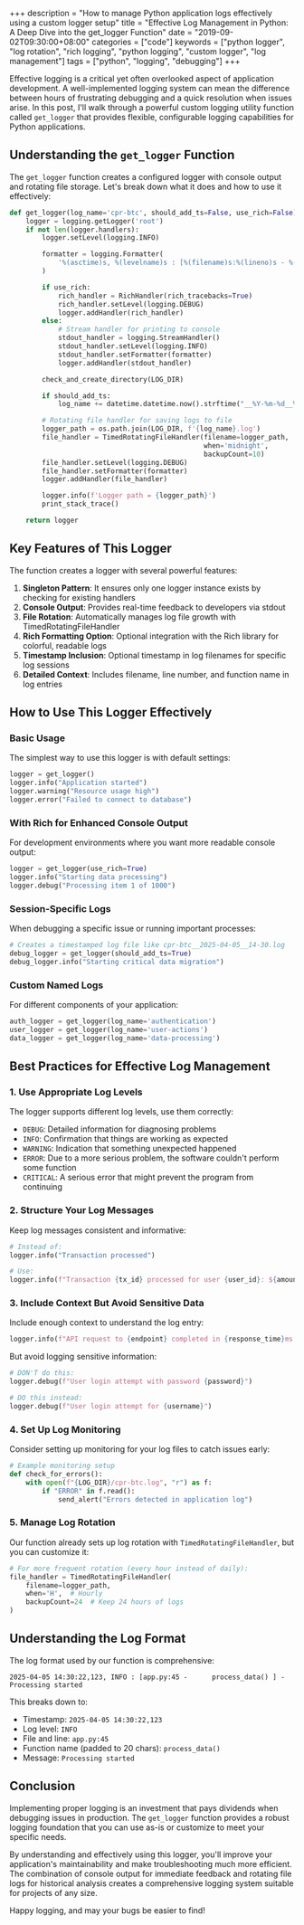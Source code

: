 +++
description = "How to manage Python application logs effectively using a custom logger setup"
title = "Effective Log Management in Python: A Deep Dive into the get_logger Function"
date = "2019-09-02T09:30:00+08:00"
categories = ["code"]
keywords = ["python logger", "log rotation", "rich logging", "python logging", "custom logger", "log management"]
tags = ["python", "logging", "debugging"]
+++

Effective logging is a critical yet often overlooked aspect of application development. A well-implemented logging system can mean the difference between hours of frustrating debugging and a quick resolution when issues arise. In this post, I'll walk through a powerful custom logging utility function called `get_logger` that provides flexible, configurable logging capabilities for Python applications.

## Understanding the `get_logger` Function

The `get_logger` function creates a configured logger with console output and rotating file storage. Let's break down what it does and how to use it effectively:

```python
def get_logger(log_name='cpr-btc', should_add_ts=False, use_rich=False):
    logger = logging.getLogger('root')
    if not len(logger.handlers):
        logger.setLevel(logging.INFO)

        formatter = logging.Formatter(
            '%(asctime)s, %(levelname)s : [%(filename)s:%(lineno)s - %(funcName)20s() ] - %(message)s'
        )

        if use_rich:
            rich_handler = RichHandler(rich_tracebacks=True)
            rich_handler.setLevel(logging.DEBUG)
            logger.addHandler(rich_handler)
        else:
            # Stream handler for printing to console
            stdout_handler = logging.StreamHandler()
            stdout_handler.setLevel(logging.INFO)
            stdout_handler.setFormatter(formatter)
            logger.addHandler(stdout_handler)

        check_and_create_directory(LOG_DIR)

        if should_add_ts:
            log_name += datetime.datetime.now().strftime("__%Y-%m-%d__%H-%M")

        # Rotating file handler for saving logs to file
        logger_path = os.path.join(LOG_DIR, f'{log_name}.log')
        file_handler = TimedRotatingFileHandler(filename=logger_path,
                                                when='midnight',
                                                backupCount=10)
        file_handler.setLevel(logging.DEBUG)
        file_handler.setFormatter(formatter)
        logger.addHandler(file_handler)

        logger.info(f'Logger path = {logger_path}')
        print_stack_trace()

    return logger
```

## Key Features of This Logger

The function creates a logger with several powerful features:

1. **Singleton Pattern**: It ensures only one logger instance exists by checking for existing handlers
2. **Console Output**: Provides real-time feedback to developers via stdout
3. **File Rotation**: Automatically manages log file growth with TimedRotatingFileHandler
4. **Rich Formatting Option**: Optional integration with the Rich library for colorful, readable logs
5. **Timestamp Inclusion**: Optional timestamp in log filenames for specific log sessions
6. **Detailed Context**: Includes filename, line number, and function name in log entries

## How to Use This Logger Effectively

### Basic Usage

The simplest way to use this logger is with default settings:

```python
logger = get_logger()
logger.info("Application started")
logger.warning("Resource usage high")
logger.error("Failed to connect to database")
```

### With Rich for Enhanced Console Output

For development environments where you want more readable console output:

```python
logger = get_logger(use_rich=True)
logger.info("Starting data processing")
logger.debug("Processing item 1 of 1000")
```

### Session-Specific Logs

When debugging a specific issue or running important processes:

```python
# Creates a timestamped log file like cpr-btc__2025-04-05__14-30.log
debug_logger = get_logger(should_add_ts=True)
debug_logger.info("Starting critical data migration")
```

### Custom Named Logs

For different components of your application:

```python
auth_logger = get_logger(log_name='authentication')
user_logger = get_logger(log_name='user-actions')
data_logger = get_logger(log_name='data-processing')
```

## Best Practices for Effective Log Management

### 1. Use Appropriate Log Levels

The logger supports different log levels, use them correctly:
- `DEBUG`: Detailed information for diagnosing problems
- `INFO`: Confirmation that things are working as expected
- `WARNING`: Indication that something unexpected happened
- `ERROR`: Due to a more serious problem, the software couldn't perform some function
- `CRITICAL`: A serious error that might prevent the program from continuing

### 2. Structure Your Log Messages

Keep log messages consistent and informative:

```python
# Instead of:
logger.info("Transaction processed")

# Use:
logger.info(f"Transaction {tx_id} processed for user {user_id}: ${amount}")
```

### 3. Include Context But Avoid Sensitive Data

Include enough context to understand the log entry:

```python
logger.info(f"API request to {endpoint} completed in {response_time}ms with status {status_code}")
```

But avoid logging sensitive information:

```python
# DON'T do this:
logger.debug(f"User login attempt with password {password}")

# DO this instead:
logger.debug(f"User login attempt for {username}")
```

### 4. Set Up Log Monitoring

Consider setting up monitoring for your log files to catch issues early:

```python
# Example monitoring setup
def check_for_errors():
    with open(f"{LOG_DIR}/cpr-btc.log", "r") as f:
        if "ERROR" in f.read():
            send_alert("Errors detected in application log")
```

### 5. Manage Log Rotation

Our function already sets up log rotation with `TimedRotatingFileHandler`, but you can customize it:

```python
# For more frequent rotation (every hour instead of daily):
file_handler = TimedRotatingFileHandler(
    filename=logger_path,
    when='H',  # Hourly
    backupCount=24  # Keep 24 hours of logs
)
```

## Understanding the Log Format

The log format used by our function is comprehensive:

```
2025-04-05 14:30:22,123, INFO : [app.py:45 -      process_data() ] - Processing started
```

This breaks down to:
- Timestamp: `2025-04-05 14:30:22,123`
- Log level: `INFO`
- File and line: `app.py:45`
- Function name (padded to 20 chars): `process_data()`
- Message: `Processing started`

## Conclusion

Implementing proper logging is an investment that pays dividends when debugging issues in production. The `get_logger` function provides a robust logging foundation that you can use as-is or customize to meet your specific needs.

By understanding and effectively using this logger, you'll improve your application's maintainability and make troubleshooting much more efficient. The combination of console output for immediate feedback and rotating file logs for historical analysis creates a comprehensive logging system suitable for projects of any size.

Happy logging, and may your bugs be easier to find!